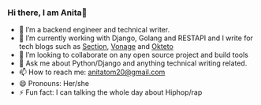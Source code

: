 ### Hi there, I am Anita👋


- 🔭 I’m a backend engineer and technical writer. 
- 🌱 I’m currently working with Django, Golang and RESTAPI and I write for tech blogs such as [Section](https://www.section.io/), [Vonage](https://www.vonage.com) and [Okteto](https://okteto.com/)
- 👯 I’m looking to collaborate on any open source project and build tools
- 💬 Ask me about Python/Django and anything technical writing related.
- 📫 How to reach me: anitatom20@gmail.com
- 😄 Pronouns: Her/she
- ⚡ Fun fact: I can talking the whole day about Hiphop/rap

